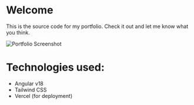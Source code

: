 # Welcome
This is the source code for my portfolio. Check it out and let me know what you think.

![Portfolio Screenshot](https://github.com/aaron-gcl-bi/eport/blob/master/src/assets/cj-portfolio.png)

# Technologies used:
- Angular v18
- Tailwind CSS
- Vercel (for deployment)





